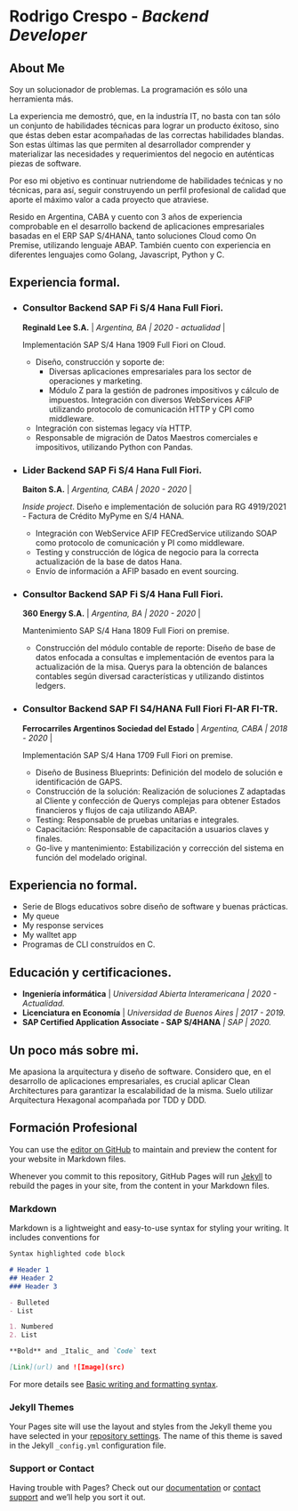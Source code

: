 # **__Rodrigo Crespo__ -** _Backend Developer_

## About Me
Soy un solucionador de problemas. La programación es sólo una herramienta más.  

La experiencia me demostró, que, en la industría IT, no basta con tan sólo un conjunto de
habilidades técnicas para lograr un producto éxitoso, sino que éstas deben estar
acompañadas de las correctas habilidades blandas.
Son estas últimas las que permiten al desarrollador comprender y materializar las
necesidades y requerimientos del negocio en auténticas piezas de software.

Por eso mi objetivo es continuar nutriendome de habilidades tećnicas y no técnicas,
para así, seguir construyendo un perfil profesional de calidad que aporte el máximo
valor a cada proyecto que atraviese. 

Resido en Argentina, CABA y cuento con 3 años de experiencia comprobable en el desarrollo backend
de aplicaciones empresariales basadas en el ERP SAP S/4HANA, tanto soluciones Cloud como
On Premise, utilizando lenguaje ABAP.
También cuento con experiencia en diferentes lenguajes como Golang, Javascript, Python y C.

## Experiencia formal.

- ### **Consultor Backend SAP Fi S/4 Hana Full Fiori**.
  **Reginald Lee S.A.** | _Argentina, BA | 2020 - actualidad_ |

  Implementación SAP S/4 Hana 1909 Full Fiori on Cloud.
  - Diseño, construcción y soporte de:
    - Diversas aplicaciones empresariales para los sector
      de operaciones y marketing.
    - Módulo Z para la gestión de padrones impositivos
    y cálculo de impuestos. Integración con diversos WebServices AFIP utilizando
    protocolo de comunicación HTTP y CPI como middleware.
  - Integración con sistemas legacy vía HTTP.
  - Responsable de migración de Datos Maestros comerciales e impositivos, utilizando
  Python con Pandas.

- ### **Lider Backend SAP Fi S/4 Hana Full Fiori**.
  **Baiton S.A.** | _Argentina, CABA | 2020 - 2020_ |

  _Inside project_. Diseño e implementación de solución para RG 4919/2021 - Factura de Crédito
  MyPyme en S/4 HANA.
  - Integración con WebService AFIP FECredService utilizando SOAP como protocolo de
    comunicación y PI como middleware.
  - Testing y construcción de lógica de negocio para la correcta actualización de la
    base de datos Hana.
  - Envío de información a AFIP basado en event sourcing.

- ### **Consultor Backend SAP Fi S/4 Hana Full Fiori**.
  **360 Energy S.A.** | _Argentina, BA | 2020 - 2020_ |

  Mantenimiento SAP S/4 Hana 1809 Full Fiori on premise.
  - Construcción del módulo contable de reporte: Diseño de base de datos enfocada a
    consultas e implementación de eventos para la actualización de la misa. Querys para
    la obtención de balances contables según diversad características y utilizando distintos
    ledgers.
  
- ### **Consultor Backend SAP FI S4/HANA Full Fiori FI-AR FI-TR**. 
  **Ferrocarriles Argentinos Sociedad del Estado** | _Argentina, CABA | 2018 - 2020_ |

  Implementación SAP S/4 Hana 1709 Full Fiori on premise.
  - Diseño de Business Blueprints: Definición del modelo de solución e identificación de
  GAPS.
  - Construcción de la solución: Realización de soluciones Z adaptadas al Cliente y
  confección de Querys complejas para obtener Estados financieros y flujos de caja
  utilizando ABAP.
  - Testing: Responsable de pruebas unitarias e integrales.
  - Capacitación: Responsable de capacitación a usuarios claves y finales.
  - Go-live y mantenimiento: Estabilización y corrección del sistema
  en función del modelado original.

## Experiencia no formal.
- Serie de Blogs educativos sobre diseño de software y buenas prácticas.
- My queue
- My response services
- My walltet app
- Programas de CLI construídos en C.

## Educación y certificaciones.
  - **Ingeniería informática** | _Universidad Abierta Interamericana | 2020 - Actualidad._
  - **Licenciatura en Economía** | _Universidad de Buenos Aires | 2017 - 2019._
  - **SAP Certified Application Associate - SAP S/4HANA** _| SAP | 2020._


## Un poco más sobre mi.
Me apasiona la arquitectura y diseño de software. Considero que, en el desarrollo de
aplicaciones empresariales, es crucial aplicar Clean Architectures para garantizar la
escalabilidad de la misma.
Suelo utilizar Arquitectura Hexagonal acompañada por TDD y DDD.

## Formación Profesional

You can use the [editor on GitHub](https://github.com/rcrespodev/rcrespodev.github.io/edit/main/index.md) to maintain and preview the content for your website in Markdown files.

Whenever you commit to this repository, GitHub Pages will run [Jekyll](https://jekyllrb.com/) to rebuild the pages in your site, from the content in your Markdown files.

### Markdown

Markdown is a lightweight and easy-to-use syntax for styling your writing. It includes conventions for

```markdown
Syntax highlighted code block

# Header 1
## Header 2
### Header 3

- Bulleted
- List

1. Numbered
2. List

**Bold** and _Italic_ and `Code` text

[Link](url) and ![Image](src)
```

For more details see [Basic writing and formatting syntax](https://docs.github.com/en/github/writing-on-github/getting-started-with-writing-and-formatting-on-github/basic-writing-and-formatting-syntax).

### Jekyll Themes

Your Pages site will use the layout and styles from the Jekyll theme you have selected in your [repository settings](https://github.com/rcrespodev/rcrespodev.github.io/settings/pages). The name of this theme is saved in the Jekyll `_config.yml` configuration file.

### Support or Contact

Having trouble with Pages? Check out our [documentation](https://docs.github.com/categories/github-pages-basics/) or [contact support](https://support.github.com/contact) and we’ll help you sort it out.

